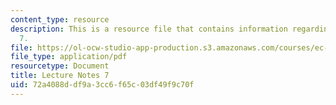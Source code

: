 ```yaml
---
content_type: resource
description: This is a resource file that contains information regarding lecture note
  7.
file: https://ol-ocw-studio-app-production.s3.amazonaws.com/courses/ec-715-d-lab-disseminating-innovations-for-the-common-good-spring-2007/72a4088ddf9a3cc6f65c03df49f9c70f_MITEC_715S07_notes07.pdf
file_type: application/pdf
resourcetype: Document
title: Lecture Notes 7
uid: 72a4088d-df9a-3cc6-f65c-03df49f9c70f
---
```

